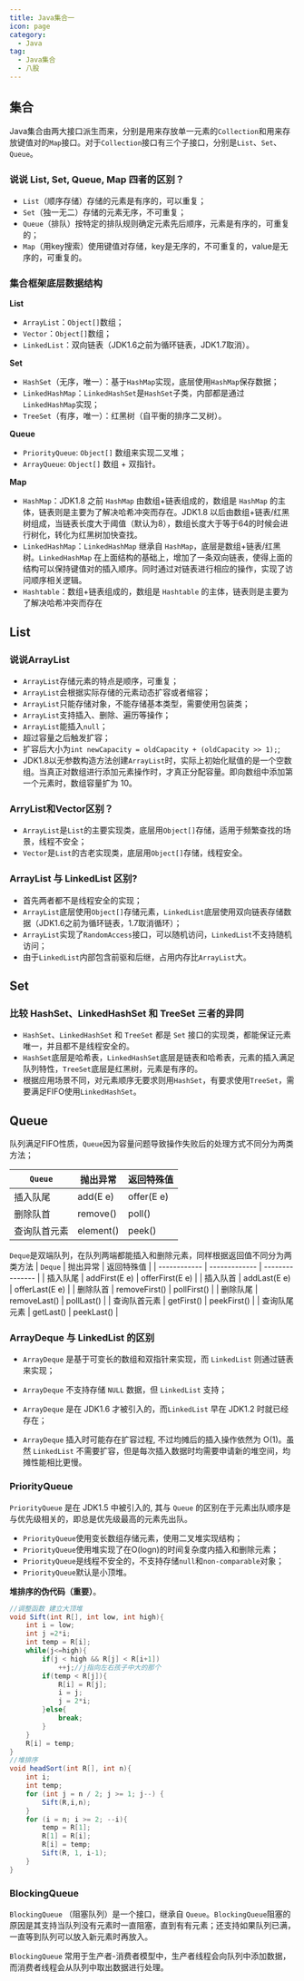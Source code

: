 ```yaml
---
title: Java集合一
icon: page
category:
  - Java
tag:
  - Java集合
  - 八股
---
```


## 集合

Java集合由两大接口派生而来，分别是用来存放单一元素的`Collection`和用来存放键值对的`Map`接口。对于`Collection`接口有三个子接口，分别是`List`、`Set`、`Queue`。

<!-- more -->

### 说说 List, Set, Queue, Map 四者的区别？

- `List`（顺序存储）存储的元素是有序的，可以重复；
- `Set`（独一无二）存储的元素无序，不可重复；
- `Queue`（排队）按特定的排队规则确定元素先后顺序，元素是有序的，可重复的；
- `Map`（用key搜索）使用键值对存储，key是无序的，不可重复的，value是无序的，可重复的。

### 集合框架底层数据结构

**List**

- `ArrayList`：`Object[]`数组；
- `Vector`：`Object[]`数组；
- `LinkedList`：双向链表（JDK1.6之前为循环链表，JDK1.7取消）。

**Set**

- `HashSet`（无序，唯一）：基于`HashMap`实现，底层使用`HashMap`保存数据；
- `LinkedHashMap`：`LinkedHashSet`是`HashSet`子类，内部都是通过`LinkedHashMap`实现；
- `TreeSet`（有序，唯一）：红黑树（自平衡的排序二叉树）。

**Queue**

- `PriorityQueue`: `Object[]` 数组来实现二叉堆；
- `ArrayQueue`: `Object[]` 数组 + 双指针。

**Map**

- `HashMap`：JDK1.8 之前 `HashMap` 由数组+链表组成的，数组是 `HashMap` 的主体，链表则是主要为了解决哈希冲突而存在。JDK1.8 以后由数组+链表/红黑树组成，当链表长度大于阈值（默认为8），数组长度大于等于64的时候会进行树化，转化为红黑树加快查找。
- `LinkedHashMap`：`LinkedHashMap` 继承自 `HashMap`，底层是数组+链表/红黑树。`LinkedHashMap` 在上面结构的基础上，增加了一条双向链表，使得上面的结构可以保持键值对的插入顺序。同时通过对链表进行相应的操作，实现了访问顺序相关逻辑。
- `Hashtable`：数组+链表组成的，数组是 `Hashtable` 的主体，链表则是主要为了解决哈希冲突而存在

## List

### 说说ArrayList

- `ArrayList`存储元素的特点是顺序，可重复；
- `ArrayList`会根据实际存储的元素动态扩容或者缩容；
- `ArrayList`只能存储对象，不能存储基本类型，需要使用包装类；
- `ArrayList`支持插入、删除、遍历等操作；
- `ArrayList`能插入`null`；
- 超过容量之后触发扩容；
- 扩容后大小为`int newCapacity = oldCapacity + (oldCapacity >> 1);`;
- JDK1.8以无参数构造方法创建`ArrayList`时，实际上初始化赋值的是一个空数组。当真正对数组进行添加元素操作时，才真正分配容量。即向数组中添加第一个元素时，数组容量扩为 10。

### ArryList和Vector区别？

- `ArrayList`是`List`的主要实现类，底层用`Object[]`存储，适用于频繁查找的场景，线程不安全；
- `Vector`是`List`的古老实现类，底层用`Object[]`存储，线程安全。

### ArrayList 与 LinkedList 区别?

- 首先两者都不是线程安全的实现；
- `ArrayList`底层使用`Object[]`存储元素，`LinkedList`底层使用双向链表存储数据（JDK1.6之前为循环链表，1.7取消循环）；
- `ArrayList`实现了`RandomAccess`接口，可以随机访问，`LinkedList`不支持随机访问；
- 由于`LinkedList`内部包含前驱和后继，占用内存比`ArrayList`大。

## Set

### 比较 HashSet、LinkedHashSet 和 TreeSet 三者的异同

- `HashSet`、`LinkedHashSet` 和 `TreeSet` 都是 `Set` 接口的实现类，都能保证元素唯一，并且都不是线程安全的。
- `HashSet`底层是哈希表，`LinkedHashSet`底层是链表和哈希表，元素的插入满足队列特性，`TreeSet`底层是红黑树，元素是有序的。
- 根据应用场景不同，对元素顺序无要求则用`HashSet`，有要求使用`TreeSet`，需要满足FIFO使用`LinkedHashSet`。

## Queue

队列满足FIFO性质，`Queue`因为容量问题导致操作失败后的处理方式不同分为两类方法；

| `Queue`      | 抛出异常  | 返回特殊值 |
| ------------ | --------- | ---------- |
| 插入队尾     | add(E e)  | offer(E e) |
| 删除队首     | remove()  | poll()     |
| 查询队首元素 | element() | peek()     |

`Deque`是双端队列，在队列两端都能插入和删除元素，同样根据返回值不同分为两类方法
| `Deque`      | 抛出异常      | 返回特殊值      |
| ------------ | ------------- | --------------- |
| 插入队尾     | addFirst(E e) | offerFirst(E e) |
| 插入队首     | addLast(E e)  | offerLast(E e)  |
| 删除队首     | removeFirst() | pollFirst()     |
| 删除队尾     | removeLast()  | pollLast()      |
| 查询队首元素 | getFirst()    | peekFirst()     |
| 查询队尾元素 | getLast()     | peekLast()      |

### ArrayDeque 与 LinkedList 的区别

- `ArrayDeque` 是基于可变长的数组和双指针来实现，而 `LinkedList` 则通过链表来实现；

- `ArrayDeque` 不支持存储 `NULL` 数据，但 `LinkedList` 支持；

- `ArrayDeque` 是在 JDK1.6 才被引入的，而`LinkedList` 早在 JDK1.2 时就已经存在；

- `ArrayDeque` 插入时可能存在扩容过程, 不过均摊后的插入操作依然为 O(1)。虽然 `LinkedList` 不需要扩容，但是每次插入数据时均需要申请新的堆空间，均摊性能相比更慢。

### PriorityQueue

`PriorityQueue` 是在 JDK1.5 中被引入的, 其与 `Queue` 的区别在于元素出队顺序是与优先级相关的，即总是优先级最高的元素先出队。

- `PriorityQueue`使用变长数组存储元素，使用二叉堆实现结构；
- `PriorityQueue`使用堆实现了在O(logn)的时间复杂度内插入和删除元素；
- `PriorityQueue`是线程不安全的，不支持存储`null`和`non-comparable`对象；
- `PriorityQueue`默认是小顶堆。

**堆排序的伪代码（重要）**。

```java
//调整函数 建立大顶堆
void Sift(int R[], int low, int high){
	int i = low;
	int j =2*i;
	int temp = R[i];
	while(j<=high){
		if(j < high && R[j] < R[i+1])
			++j;//j指向左右孩子中大的那个
        if(temp < R[j]){
        	R[i] = R[j];
        	i = j;
        	j = 2*i;
        }else{
        	break;
        }
	}
	R[i] = temp;
}
//堆排序
void headSort(int R[], int n){
    int i;
    int temp;
    for (int j = n / 2; j >= 1; j--) {
        Sift(R,i,n);
    }
    for (i = n; i >= 2; --i){
        temp = R[1];
        R[1] = R[i];
        R[i] = temp;
        Sift(R, 1, i-1);
    }
}
```

### BlockingQueue

`BlockingQueue` （阻塞队列）是一个接口，继承自 `Queue`。`BlockingQueue`阻塞的原因是其支持当队列没有元素时一直阻塞，直到有有元素；还支持如果队列已满，一直等到队列可以放入新元素时再放入。

`BlockingQueue` 常用于生产者-消费者模型中，生产者线程会向队列中添加数据，而消费者线程会从队列中取出数据进行处理。






















